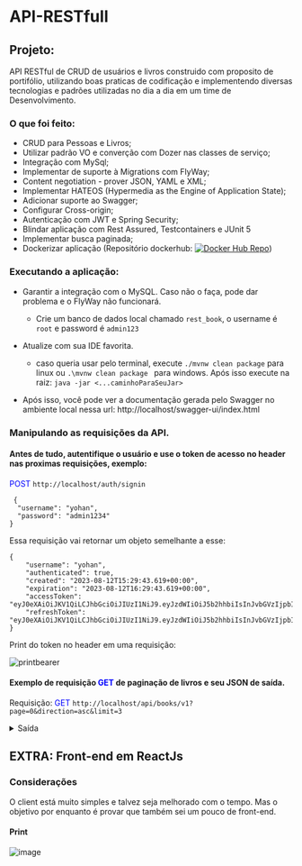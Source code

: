# API-RESTfull

## Projeto:

API RESTful de CRUD de usuários e livros construido com proposito de portifólio, utilizando boas praticas de codificação e implementendo diversas tecnologias e padrões utilizadas no dia a dia em um time de Desenvolvimento. 

### O que foi feito:

- CRUD para Pessoas e Livros;
- Utilizar padrão VO e converção com Dozer nas classes de serviço;
- Integração com MySql;
- Implementar de suporte à Migrations com FlyWay;
- Content negotiation - prover JSON, YAML e XML;
- Implementar HATEOS (Hypermedia as the Engine of Application State);
- Adicionar suporte ao Swagger;
- Configurar Cross-origin;
- Autenticação com JWT e Spring Security;
- Blindar aplicação com Rest Assured, Testcontainers e JUnit 5
- Implementar busca paginada;
- Dockerizar aplicação (Repositório dockerhub: [![Docker Hub Repo](https://img.shields.io/docker/pulls/yohanps/rest_book.svg)](https://hub.docker.com/repository/docker/yohanps/rest_book))

### Executando a aplicação:

- Garantir a integração com o MySQL. Caso não o faça, pode dar problema e o FlyWay não funcionará.
  - Crie um banco de dados local chamado `rest_book`, o username é `root` e password é `admin123`
- Atualize com sua IDE favorita.      
  - caso queria usar pelo terminal, execute `./mvnw clean package`  para linux ou `.\mvnw clean package ` para windows. Após isso execute na raiz: `java -jar <...caminhoParaSeuJar>`

- Após isso, você pode ver a documentação gerada pelo Swagger no ambiente local nessa url: http://localhost/swagger-ui/index.html


### Manipulando as requisições da API.

#### Antes de tudo, autentifique o usuário e use o token de acesso no header nas proximas requisições, exemplo: 

<font color="blue">POST</font> `http://localhost/auth/signin`
  
```
 {
  "username": "yohan",
  "password": "admin1234"
}
```

Essa requisição vai retornar um objeto semelhante a esse:

```
{
    "username": "yohan",
    "authenticated": true,
    "created": "2023-08-12T15:29:43.619+00:00",
    "expiration": "2023-08-12T16:29:43.619+00:00",
    "accessToken": "eyJ0eXAiOiJKV1QiLCJhbGciOiJIUzI1NiJ9.eyJzdWIiOiJ5b2hhbiIsInJvbGVzIjpbIkFETUlOIiwiTUFOQUdFUiJdLCJpc3MiOiJodHRwOi8vbG9jYWxob3N0IiwiZXhwIjoxNjkxODU3NzgzLCJpYXQiOjE2OTE4NTQxODN9.UuJCp_Eft4aAiuH6GGNL7IOfiwPpkqhs1tXBSKeb7_k",
    "refreshToken": "eyJ0eXAiOiJKV1QiLCJhbGciOiJIUzI1NiJ9.eyJzdWIiOiJ5b2hhbiIsInJvbGVzIjpbIkFETUlOIiwiTUFOQUdFUiJdLCJleHAiOjE2OTE4NjQ5ODMsImlhdCI6MTY5MTg1NDE4M30.x3IvAkCOVgWjG0Aqyny08HdcU_ruhMbEQqQ5mV3xGLg"
}
```
Print do token no header em uma requisição:

![printbearer](https://github.com/YohanDevPs/API-RESTful/assets/87953006/40a517dc-eb5d-4c6b-b63c-f79edd47318d)



#### Exemplo de requisição <font color="blue">GET</font> de paginação de livros e seu JSON de saída.

Requisição: <font color="blue">GET</font> `http://localhost/api/books/v1?page=0&direction=asc&limit=3`

<details>
  <summary>Saída</summary>

#### Objeto de resposta
```
{
    "_embedded": {
        "bookVOList": [
            {
                "id": 345,
                "author": "Christoforo Mount",
                "launchDate": "2022-11-30T03:00:00.000+00:00",
                "price": 126.82,
                "title": "'burbs, The",
                "_links": {
                    "self": {
                        "href": "http://localhost/api/books/v1/345"
                    }
                }
            },
            {
                "id": 99,
                "author": "Bellina Vasiliev",
                "launchDate": "2023-06-02T03:00:00.000+00:00",
                "price": 76.25,
                "title": "100 Ways to Murder Your Wife (Sha qi er ren zu)",
                "_links": {
                    "self": {
                        "href": "http://localhost/api/books/v1/99"
                    }
                }
            },
            {
                "id": 292,
                "author": "Fredi Blenkensop",
                "launchDate": "2023-02-09T03:00:00.000+00:00",
                "price": 60.50,
                "title": "16 Acres",
                "_links": {
                    "self": {
                        "href": "http://localhost/api/books/v1/292"
                    }
                }
            }
        ]
    },
    "_links": {
        "first": {
            "href": "http://localhost/api/books/v1?limit=3&direction=asc&page=0&size=3&sort=title,asc"
        },
        "self": {
            "href": "http://localhost/api/books/v1?page=0&limit=3&direction=asc"
        },
        "next": {
            "href": "http://localhost/api/books/v1?limit=3&direction=asc&page=1&size=3&sort=title,asc"
        },
        "last": {
            "href": "http://localhost/api/books/v1?limit=3&direction=asc&page=171&size=3&sort=title,asc"
        }
    },
    "page": {
        "size": 3,
        "totalElements": 515,
        "totalPages": 172,
        "number": 0
    }
}
```
</details>

## EXTRA: Front-end em ReactJs

### Considerações

O client está muito simples e talvez seja melhorado com o tempo. Mas o objetivo por enquanto é provar que também sei um pouco de front-end. 

#### Print
![image](https://github.com/YohanDevPs/API-RESTful/assets/87953006/c66abacd-ebc0-4b2d-b8a1-2f0da6f25afd)



